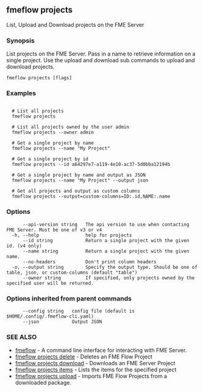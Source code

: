 ## fmeflow projects

List, Upload and Download projects on the FME Server

### Synopsis

List projects on the FME Server. Pass in a name to retrieve information on a single project. Use the upload and download sub commands to upload and download projects.

```
fmeflow projects [flags]
```

### Examples

```

  # List all projects
  fmeflow projects

  # List all projects owned by the user admin
  fmeflow projects --owner admin
  
  # Get a single project by name
  fmeflow projects --name "My Project"
  
  # Get a single project by id
  fmeflow projects --id a64297e7-a119-4e10-ac37-5d0bba12194b
  
  # Get a single project by name and output as JSON
  fmeflow projects --name "My Project" --output json
  
  # Get all projects and output as custom columns
  fmeflow projects --output=custom-columns=ID:.id,NAME:.name
```

### Options

```
      --api-version string   The api version to use when contacting FME Server. Must be one of v3 or v4
  -h, --help                 help for projects
      --id string            Return a single project with the given id. (v4 only)
      --name string          Return a single project with the given name.
      --no-headers           Don't print column headers
  -o, --output string        Specify the output type. Should be one of table, json, or custom-columns (default "table")
      --owner string         If specified, only projects owned by the specified user will be returned.
```

### Options inherited from parent commands

```
      --config string   config file (default is $HOME/.config/.fmeflow-cli.yaml)
      --json            Output JSON
```

### SEE ALSO

* [fmeflow](fmeflow.md)	 - A command line interface for interacting with FME Server.
* [fmeflow projects delete](fmeflow_projects_delete.md)	 - Deletes an FME Flow Project
* [fmeflow projects download](fmeflow_projects_download.md)	 - Downloads an FME Server Project
* [fmeflow projects items](fmeflow_projects_items.md)	 - Lists the items for the specified project
* [fmeflow projects upload](fmeflow_projects_upload.md)	 - Imports FME Flow Projects from a downloaded package.

